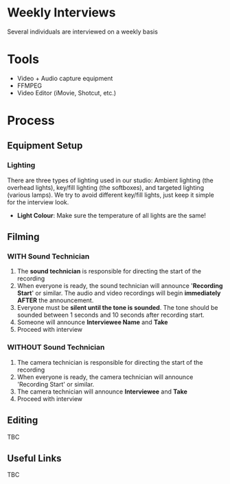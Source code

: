 # Weekly Interviews

Several individuals are interviewed on a weekly basis

# Tools

* Video + Audio capture equipment
* FFMPEG
* Video Editor (iMovie, Shotcut, etc.)

# Process

## Equipment Setup

### Lighting

There are three types of lighting used in our studio: Ambient lighting (the overhead lights), key/fill lighting (the softboxes), and targeted lighting (various lamps).  We try to avoid different key/fill lights, just keep it simple for the interview look.

* **Light Colour**: Make sure the temperature of all lights are the same!

## Filming

### WITH Sound Technician

1) The **sound technician** is responsible for directing the start of the recording
1) When everyone is ready, the sound technician will announce '**Recording Start**' or similar.  The audio and video recordings will begin **immediately AFTER** the announcement.
1) Everyone must be **silent until the tone is sounded**.  The tone should be sounded between 1 seconds and 10 seconds after recording start.  
1) Someone will announce **Interviewee Name** and **Take**
1) Proceed with interview

### WITHOUT Sound Technician

1) The camera technician is responsible for directing the start of the recording
1) When everyone is ready, the camera technician will announce 'Recording Start' or similar.
1) The camera technician will announce **Interviewee** and **Take**
1) Proceed with interview

## Editing

TBC

## Useful Links

TBC


